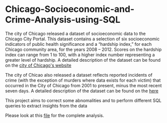# Chicago-Socioeconomic-and-Crime-Analysis-using-SQL

The city of Chicago released a dataset of socioeconomic data to the Chicago City Portal. This dataset contains a selection of six socioeconomic indicators of public health significance and a “hardship index,” for each Chicago community area, for the years 2008 – 2012.
Scores on the hardship index can range from 1 to 100, with a higher index number representing a greater level of hardship.
A detailed description of the dataset can be found on the [city of Chicago's website](https://data.cityofchicago.org/Health-Human-Services/Census-Data-Selected-socioeconomic-indicators-in-C/kn9c-c2s2)

The city of Chicao also released a dataset reflects reported incidents of crime (with the exception of murders where data exists for each victim) that occurred in the City of Chicago from 2001 to present, minus the most recent seven days.
A detailed description of the dataset can be found on the [here](https://data.cityofchicago.org/Public-Safety/Crimes-2001-to-present/ijzp-q8t2)

This project aims to correct some abnomalities and to perform different SQL queries to extract insights from the data

Please look at this [file](https://github.com/mtruongn93/Chicago-Socioeconomic-and-Crime-Analysis-using-SQL/blob/master/Chicago%20Socioeconomic%20and%20Crime%20Analysis%20using%20SQL.ipynb) for the complete analysis.
